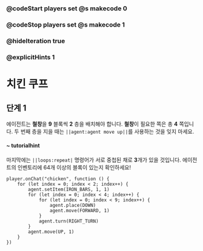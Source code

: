### @codeStart players set @s makecode 0
### @codeStop players set @s makecode 1

### @hideIteration true 
### @explicitHints 1


# 치킨 쿠프

## 단계 1
에이전트는 **철창**을 **9** 블록씩 **2** 층을 배치해야 합니다. **철창**이 필요한 쪽은 총 **4** 쪽입니다. 두 번째 층을 지을 때는 ``||agent:agent move up||``를 사용하는 것을 잊지 마세요.

#### ~ tutorialhint
마지막에는 ``||loops:repeat|`` 명령어가 서로 중첩된 채로 **3**개가 있을 것입니다. 에이전트의 인벤토리에 64개 이상의 블록이 있는지 확인하세요!

```ghost
player.onChat("chicken", function () {
    for (let index = 0; index < 2; index++) {
        agent.setItem(IRON_BARS, 1, 1)
        for (let index = 0; index < 4; index++) {
            for (let index = 0; index < 9; index++) {
                agent.place(DOWN)
                agent.move(FORWARD, 1)
            }
            agent.turn(RIGHT_TURN)
        }
        agent.move(UP, 1)
    }
})

```
